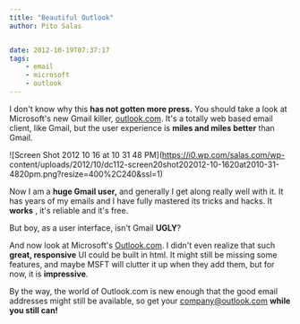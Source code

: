 ```yaml
---
title: "Beautiful Outlook"
author: Pito Salas


date: 2012-10-19T07:37:17
tags:
    - email
    - microsoft
    - outlook
---
```




I don't know why this **has not gotten more press.** You should take a look at
Microsoft's new Gmail killer, [outlook.com](<http://www.outlook.com>). It's a
totally web based email client, like Gmail, but the user experience is **miles
and miles better** than Gmail.

![Screen Shot 2012 10 16 at 10 31 48 PM](https://i0.wp.com/salas.com/wp-
content/uploads/2012/10/dc112-screen20shot202012-10-1620at2010-31-4820pm.png?resize=400%2C240&ssl=1)

Now I am a **huge Gmail user,** and generally I get along really well with it.
It has years of my emails and I have fully mastered its tricks and hacks. It
**works** , it's reliable and it's free.

But boy, as a user interface, isn't Gmail **UGLY**?

And now look at Microsoft's [Outlook.com](<http://www.outlook.com>). I didn't
even realize that such **great, responsive** UI could be built in html. It
might still be missing some features, and maybe MSFT will clutter it up when
they add them, but for now, it is **impressive**.

By the way, the world of Outlook.com is new enough that the good email
addresses might still be available, so get your company@outlook.com **while
you still can!**


